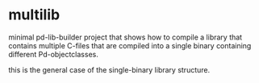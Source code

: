 multilib
========

minimal pd-lib-builder project that shows how to compile
a library that contains multiple C-files that are compiled into
a single binary containing  different Pd-objectclasses.

this is the general case of the single-binary library structure.
